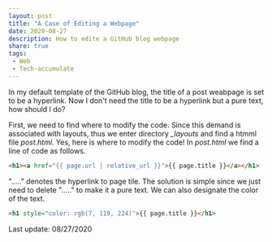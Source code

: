 ```yaml
---
layout: post
title: "A Case of Editing a Webpage"
date: 2020-08-27
description: How to edite a GitHub blog webpage
share: true
tags:
 - Web
 - Tech-accumulate
---
```


In my default template of the GitHub blog, the title of a post weabpage is set to be a hyperlink. Now I don't need the title to be a hyperlink but a pure text, how should I do?

First, we need to find where to modify the code. Since this demand is associated with layouts, thus we enter directory *_layouts* and find a htmml file *post.html*. Yes, here is where to modify the code! In *post.html* we find a line of code as follows.

```html
<h1><a href="{{ page.url | relative_url }}">{{ page.title }}</a></h1>
```
"<a>.....</a>" denotes the hyperlink to page tile. The solution is simple since we just need to delete "<a>.....</a>" to make it a pure text. We can also designate the color of the text.

```html
<h1 style="color: rgb(7, 119, 224)">{{ page.title }}</h1>
```

Last update: 08/27/2020
